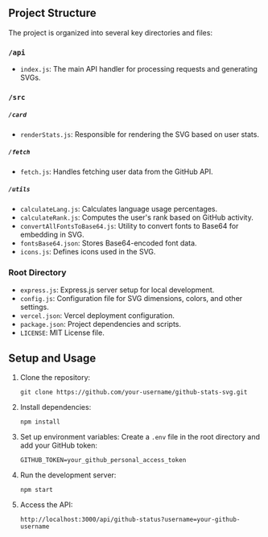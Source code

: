 ## Project Structure

The project is organized into several key directories and files:

### `/api`

- `index.js`: The main API handler for processing requests and generating SVGs.

### `/src`

##### `/card`
- `renderStats.js`: Responsible for rendering the SVG based on user stats.

##### `/fetch`
- `fetch.js`: Handles fetching user data from the GitHub API.

##### `/utils`
- `calculateLang.js`: Calculates language usage percentages.
- `calculateRank.js`: Computes the user's rank based on GitHub activity.
- `convertAllFontsToBase64.js`: Utility to convert fonts to Base64 for embedding in SVG.
- `fontsBase64.json`: Stores Base64-encoded font data.
- `icons.js`: Defines icons used in the SVG.

### Root Directory

- `express.js`: Express.js server setup for local development.
- `config.js`: Configuration file for SVG dimensions, colors, and other settings.
- `vercel.json`: Vercel deployment configuration.
- `package.json`: Project dependencies and scripts.
- `LICENSE`: MIT License file.

## Setup and Usage

1. Clone the repository:
   ```
   git clone https://github.com/your-username/github-stats-svg.git
   ```

2. Install dependencies:
   ```
   npm install
   ```

3. Set up environment variables:
   Create a `.env` file in the root directory and add your GitHub token:
   ```
   GITHUB_TOKEN=your_github_personal_access_token
   ```

4. Run the development server:
   ```
   npm start
   ```

5. Access the API:
   ```
   http://localhost:3000/api/github-status?username=your-github-username
   ```